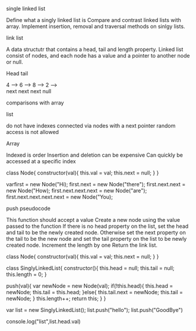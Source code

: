 single linked list 

Define what a singly linked list is
Compare and contrast linked lists with array.
Implement insertion, removal and traversal methods on sinlgy lists.


link list 

A data structutr that contains a head, tail and length property.
Linked list consist of nodes, and each node has a value and a pointer to another node or null.



Head                     tail

4   -->  6  -->  8  -->   2  -->  
    next   next     next     null




comparisons with array


list

do not have indexes
connected via nodes with a next pointer
random access is not allowed



Array

Indexed is order
Insertion and deletion can be expensive 
Can quickly be accessed at a specific index


class Node{
    constructor(val){ 
        this.val = val;
        this.next = null;
    }
}



varfirst = new Node("Hi);
first.next = new Node("there");
first.next.next = new Node("How);
first.next.next.next = new Node("are");
first.next.next.next.next = new Node("You);









push pseudocode


This function should accept a value
Create a new node using the value passed to the function
If there is no head property on the list, set the head and tail to be the newly created node.
Otherwise set the next property on the tail to be the new node and set the tail property on the list to be newly created node.
Increment the length by one
Return the link list.




class Node{
    constructor(val){
        this.val = val;
        this.next = null;
    }
}

class SinglyLinkedList{
    constructor(){
        this.head = null;
        this.tail = null;
        this.length = 0;
    }

push(val){
    var newNode = new Node(val);
    if(!this.head){
        this.head = newNode;
        this.tail = this.head;
    }else{
        this.tail.next = newNode;
        this.tail = newNode;
    }
    this.length++;
    return this;
}
}





var list = new SinglyLinkedList();
list.push("hello");
list.push("GoodBye")



console.log("list",list.head.val)